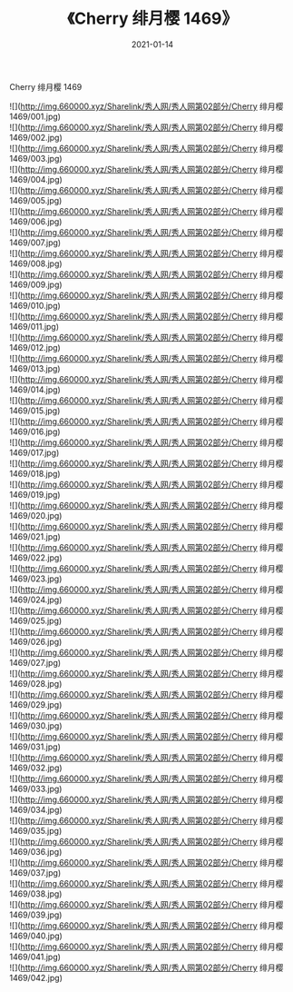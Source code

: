 ﻿---
layout: post
title:  《Cherry 绯月樱 1469》
date:   2021-01-14
img: http://img.660000.xyz/Sharelink/秀人网/秀人网第02部分/Cherry 绯月樱 1469/000.jpg
categories: [美女, 清纯, 唯美]
---

Cherry 绯月樱 1469

  ![](http://img.660000.xyz/Sharelink/秀人网/秀人网第02部分/Cherry 绯月樱 1469/001.jpg) <br> ![](http://img.660000.xyz/Sharelink/秀人网/秀人网第02部分/Cherry 绯月樱 1469/002.jpg) <br> ![](http://img.660000.xyz/Sharelink/秀人网/秀人网第02部分/Cherry 绯月樱 1469/003.jpg) <br> ![](http://img.660000.xyz/Sharelink/秀人网/秀人网第02部分/Cherry 绯月樱 1469/004.jpg) <br> ![](http://img.660000.xyz/Sharelink/秀人网/秀人网第02部分/Cherry 绯月樱 1469/005.jpg) <br> ![](http://img.660000.xyz/Sharelink/秀人网/秀人网第02部分/Cherry 绯月樱 1469/006.jpg) <br> ![](http://img.660000.xyz/Sharelink/秀人网/秀人网第02部分/Cherry 绯月樱 1469/007.jpg) <br> ![](http://img.660000.xyz/Sharelink/秀人网/秀人网第02部分/Cherry 绯月樱 1469/008.jpg) <br> ![](http://img.660000.xyz/Sharelink/秀人网/秀人网第02部分/Cherry 绯月樱 1469/009.jpg) <br> ![](http://img.660000.xyz/Sharelink/秀人网/秀人网第02部分/Cherry 绯月樱 1469/010.jpg) <br> ![](http://img.660000.xyz/Sharelink/秀人网/秀人网第02部分/Cherry 绯月樱 1469/011.jpg) <br> ![](http://img.660000.xyz/Sharelink/秀人网/秀人网第02部分/Cherry 绯月樱 1469/012.jpg) <br> ![](http://img.660000.xyz/Sharelink/秀人网/秀人网第02部分/Cherry 绯月樱 1469/013.jpg) <br> ![](http://img.660000.xyz/Sharelink/秀人网/秀人网第02部分/Cherry 绯月樱 1469/014.jpg) <br> ![](http://img.660000.xyz/Sharelink/秀人网/秀人网第02部分/Cherry 绯月樱 1469/015.jpg) <br> ![](http://img.660000.xyz/Sharelink/秀人网/秀人网第02部分/Cherry 绯月樱 1469/016.jpg) <br> ![](http://img.660000.xyz/Sharelink/秀人网/秀人网第02部分/Cherry 绯月樱 1469/017.jpg) <br> ![](http://img.660000.xyz/Sharelink/秀人网/秀人网第02部分/Cherry 绯月樱 1469/018.jpg) <br> ![](http://img.660000.xyz/Sharelink/秀人网/秀人网第02部分/Cherry 绯月樱 1469/019.jpg) <br> ![](http://img.660000.xyz/Sharelink/秀人网/秀人网第02部分/Cherry 绯月樱 1469/020.jpg) <br> ![](http://img.660000.xyz/Sharelink/秀人网/秀人网第02部分/Cherry 绯月樱 1469/021.jpg) <br> ![](http://img.660000.xyz/Sharelink/秀人网/秀人网第02部分/Cherry 绯月樱 1469/022.jpg) <br> ![](http://img.660000.xyz/Sharelink/秀人网/秀人网第02部分/Cherry 绯月樱 1469/023.jpg) <br> ![](http://img.660000.xyz/Sharelink/秀人网/秀人网第02部分/Cherry 绯月樱 1469/024.jpg) <br> ![](http://img.660000.xyz/Sharelink/秀人网/秀人网第02部分/Cherry 绯月樱 1469/025.jpg) <br> ![](http://img.660000.xyz/Sharelink/秀人网/秀人网第02部分/Cherry 绯月樱 1469/026.jpg) <br> ![](http://img.660000.xyz/Sharelink/秀人网/秀人网第02部分/Cherry 绯月樱 1469/027.jpg) <br> ![](http://img.660000.xyz/Sharelink/秀人网/秀人网第02部分/Cherry 绯月樱 1469/028.jpg) <br> ![](http://img.660000.xyz/Sharelink/秀人网/秀人网第02部分/Cherry 绯月樱 1469/029.jpg) <br> ![](http://img.660000.xyz/Sharelink/秀人网/秀人网第02部分/Cherry 绯月樱 1469/030.jpg) <br> ![](http://img.660000.xyz/Sharelink/秀人网/秀人网第02部分/Cherry 绯月樱 1469/031.jpg) <br> ![](http://img.660000.xyz/Sharelink/秀人网/秀人网第02部分/Cherry 绯月樱 1469/032.jpg) <br> ![](http://img.660000.xyz/Sharelink/秀人网/秀人网第02部分/Cherry 绯月樱 1469/033.jpg) <br> ![](http://img.660000.xyz/Sharelink/秀人网/秀人网第02部分/Cherry 绯月樱 1469/034.jpg) <br> ![](http://img.660000.xyz/Sharelink/秀人网/秀人网第02部分/Cherry 绯月樱 1469/035.jpg) <br> ![](http://img.660000.xyz/Sharelink/秀人网/秀人网第02部分/Cherry 绯月樱 1469/036.jpg) <br> ![](http://img.660000.xyz/Sharelink/秀人网/秀人网第02部分/Cherry 绯月樱 1469/037.jpg) <br> ![](http://img.660000.xyz/Sharelink/秀人网/秀人网第02部分/Cherry 绯月樱 1469/038.jpg) <br> ![](http://img.660000.xyz/Sharelink/秀人网/秀人网第02部分/Cherry 绯月樱 1469/039.jpg) <br> ![](http://img.660000.xyz/Sharelink/秀人网/秀人网第02部分/Cherry 绯月樱 1469/040.jpg) <br> ![](http://img.660000.xyz/Sharelink/秀人网/秀人网第02部分/Cherry 绯月樱 1469/041.jpg) <br> ![](http://img.660000.xyz/Sharelink/秀人网/秀人网第02部分/Cherry 绯月樱 1469/042.jpg) <br>